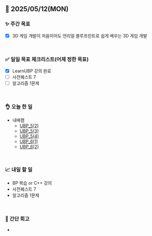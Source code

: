 ## 📅 2025/05/12(MON)


### ✨ 주간 목표

- [x] 3D 게임 개발이 처음이어도 언리얼 블루프린트로 쉽게 배우는 3D 게임 개발

<br/>

### ✅ 일일 목표 체크리스트(어제 정한 목표)

- [x] LearnUBP 강의 완료
- [ ] 사전퀘스트 7
- [ ] 알고리즘 1문제

<br/>

### 👌 오늘 한 일

- 내배캠
  - [UBP_5(2)](https://github.com/taene/TIL/blob/main/Unreal%20Engine%205/%EC%8B%A4%EC%8A%B5/LearnUnrealBP/5_02_%EB%9D%BC%EC%9D%B8%ED%8A%B8%EB%A0%88%EC%9D%B4%EC%8A%A4%EC%99%80%EC%8A%A4%EC%9C%95%EC%9C%BC%EB%A1%9C%EC%9B%90%EA%B1%B0%EB%A6%AC%EB%AC%BC%EC%B2%B4%ED%99%95%EC%9D%B8.md)
  - [UBP_5(3)](https://github.com/taene/TIL/blob/main/Unreal%20Engine%205/%EC%8B%A4%EC%8A%B5/LearnUnrealBP/5_03_%EB%A0%88%EB%B2%A8%EA%B5%AC%EC%84%B1%EB%B0%8F%EC%8A%A4%ED%8A%B8%EB%A6%AC%EB%B0%8D.md)
  - [UBP_5(4)](https://github.com/taene/TIL/blob/main/Unreal%20Engine%205/%EC%8B%A4%EC%8A%B5/LearnUnrealBP/5_04_EnemyRandomSpawn.md)
  - [UBP_6(1)](https://github.com/taene/TIL/blob/main/Unreal%20Engine%205/%EC%8B%A4%EC%8A%B5/LearnUnrealBP/6_01_UMG%EC%A0%9C%EC%9E%91%EB%B0%8F%EC%97%B0%EB%8F%99.md)
  - [UBP_6(2)](https://github.com/taene/TIL/edit/main/2025/05/250512.md)
  
<br/>


### 📈 내일 할 일

- BP 복습 or C++ 강의
- 사전퀘스트 7
- 알고리즘 1문제

<br/>

### 💭 간단 회고

- 

<br/>
